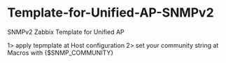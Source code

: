 # Template-for-Unified-AP-SNMPv2
SNMPv2 Zabbix Template for Unified AP

1> apply tepmplate at Host configuration
2> set your community string at Macros with {$SNMP_COMMUNITY}

